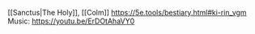 [[Sanctus|The Holy]], [[Colm]]
https://5e.tools/bestiary.html#ki-rin_vgm
Music: https://youtu.be/ErDOtAhaVY0
